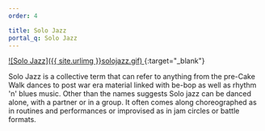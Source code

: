 ```yaml
---
order: 4

title: Solo Jazz
portal_q: Solo Jazz
---
```


<!--
<div class="gif-reveal" style="background-image: url('{{ site.urlimg }}balboa-gif-cover.png');">
	<img src="{{ site.urlimg }}balboa.gif" class="gif">
</div>
-->
[
![Solo Jazz]({{ site.urlimg }}solojazz.gif)
](https://www.facebook.com/events/321744205077572/permalink/330852327500093/){:target="_blank"}

Solo Jazz is a collective term that can refer to anything from the pre-Cake Walk dances to post war era material linked with be-bop as well as rhythm 'n' blues music. Other than the names suggests Solo jazz can be danced alone, with a partner or in a group. It often comes along choreographed as in routines and performances or improvised as in jam circles or battle formats.
